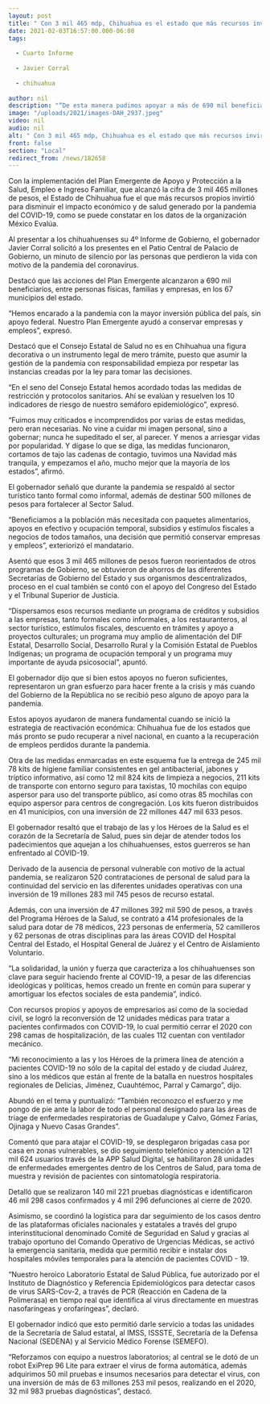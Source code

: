 ```yaml
---
layout: post
title: " Con 3 mil 465 mdp, Chihuahua es el estado que más recursos invirtió para hacer frente a COVID-19"
date: 2021-02-03T16:57:00.000-06:00
tags:
  
  - Cuarto Informe
  
  - Javier Corral
  
  - chihuahua
  
author: nil
description: "“De esta manera pudimos apoyar a más de 690 mil beneficiarios, entre personas físicas, familias y empresas, en los 67 municipios del estado”: Javier Corral"
image: "/uploads/2021/images-DAH_2937.jpeg"
video: nil
audio: nil
alt: " Con 3 mil 465 mdp, Chihuahua es el estado que más recursos invirtió para hacer frente a COVID-19"
front: false
section: "Local"
redirect_from: /news/182658
---
```


Con la implementación del Plan Emergente de Apoyo y Protección a la Salud, Empleo e Ingreso Familiar, que alcanzó la cifra de 3 mil 465 millones de pesos, el Estado de Chihuahua fue el que más recursos propios invirtió para disminuir el impacto económico y de salud generado por la pandemia del COVID-19, como se puede constatar en los datos de la organización México Evalúa.

Al presentar a los chihuahuenses su 4º Informe de Gobierno, el gobernador Javier Corral solicitó a los presentes en el Patio Central de Palacio de Gobierno, un minuto de silencio por las personas que perdieron la vida con motivo de la pandemia del coronavirus.

Destacó que las acciones del Plan Emergente alcanzaron a 690 mil beneficiarios, entre personas físicas, familias y empresas, en los 67 municipios del estado.

“Hemos encarado a la pandemia con la mayor inversión pública del país, sin apoyo federal. Nuestro Plan Emergente ayudó a conservar empresas y empleos”, expresó.

Destacó que el Consejo Estatal de Salud no es en Chihuahua una figura decorativa o un instrumento legal de mero trámite, puesto que asumir la gestión de la pandemia con responsabilidad empieza por respetar las instancias creadas por la ley para tomar las decisiones.

“En el seno del Consejo Estatal hemos acordado todas las medidas de restricción y protocolos sanitarios. Ahí se evalúan y resuelven los 10 indicadores de riesgo de nuestro semáforo epidemiológico”, expresó.

“Fuimos muy criticados e incomprendidos por varias de estas medidas, pero eran necesarias. No vine a cuidar mi imagen personal, sino a gobernar; nunca he supeditado el ser, al parecer. Y menos a arriesgar vidas por popularidad. Y dígase lo que se diga, las medidas funcionaron, cortamos de tajo las cadenas de contagio, tuvimos una Navidad más tranquila, y empezamos el año, mucho mejor que la mayoría de los estados”, afirmó.

El gobernador señaló que durante la pandemia se respaldó al sector turístico tanto formal como informal, además de destinar 500 millones de pesos para fortalecer al Sector Salud.

“Beneficiamos a la población más necesitada con paquetes alimentarios, apoyos en efectivo y ocupación temporal, subsidios y estímulos fiscales a negocios de todos tamaños, una decisión que permitió conservar empresas y empleos”, exteriorizó el mandatario.

Asentó que esos 3 mil 465 millones de pesos fueron reorientados de otros programas de Gobierno, se obtuvieron de ahorros de las diferentes Secretarías de Gobierno del Estado y sus organismos descentralizados, proceso en el cual también se contó con el apoyo del Congreso del Estado y el Tribunal Superior de Justicia.

“Dispersamos esos recursos mediante un programa de créditos y subsidios a las empresas, tanto formales como informales, a los restauranteros, al sector turístico, estímulos fiscales, descuento en trámites y apoyo a proyectos culturales; un programa muy amplio de alimentación del DIF Estatal, Desarrollo Social, Desarrollo Rural y la Comisión Estatal de Pueblos Indígenas; un programa de ocupación temporal y un programa muy importante de ayuda psicosocial”, apuntó.

El gobernador dijo que si bien estos apoyos no fueron suficientes, representaron un gran esfuerzo para hacer frente a la crisis y más cuando del Gobierno de la República no se recibió peso alguno de apoyo para la pandemia.

Estos apoyos ayudaron de manera fundamental cuando se inició la estrategia de reactivación económica: Chihuahua fue de los estados que más pronto se pudo recuperar a nivel nacional, en cuanto a la recuperación de empleos perdidos durante la pandemia.

Otra de las medidas enmarcadas en este esquema fue la entrega de 245 mil 78 kits de higiene familiar consistentes en gel antibacterial, jabones y tríptico informativo, así como 12 mil 824 kits de limpieza a negocios, 211 kits de transporte con entorno seguro para taxistas, 10 mochilas con equipo aspersor para uso del transporte público, así como otras 85 mochilas con equipo aspersor para centros de congregación. Los kits fueron distribuidos en 41 municipios, con una inversión de 22 millones 447 mil 633 pesos.

El gobernador resaltó que el trabajo de las y los Héroes de la Salud es el corazón de la Secretaría de Salud, pues sin dejar de atender todos los padecimientos que aquejan a los chihuahuenses, estos guerreros se han enfrentado al COVID-19.

Derivado de la ausencia de personal vulnerable con motivo de la actual pandemia, se realizaron 520 contrataciones de personal de salud para la continuidad del servicio en las diferentes unidades operativas con una inversión de 19 millones 283 mil 745 pesos de recurso estatal.

Además, con una inversión de 47 millones 392 mil 590 de pesos, a través del Programa Héroes de la Salud, se contrató a 414 profesionales de la salud para dotar de 78 médicos, 223 personas de enfermería, 52 camilleros y 62 personas de otras disciplinas para las áreas COVID del Hospital Central del Estado, el Hospital General de Juárez y el Centro de Aislamiento Voluntario.

“La solidaridad, la unión y fuerza que caracteriza a los chihuahuenses son clave para seguir haciendo frente al COVID-19, a pesar de las diferencias ideológicas y políticas, hemos creado un frente en común para superar y amortiguar los efectos sociales de esta pandemia”, indicó.

Con recursos propios y apoyos de empresarios así como de la sociedad civil, se logró la reconversión de 12 unidades médicas para tratar a pacientes confirmados con COVID-19, lo cual permitió cerrar el 2020 con 298 camas de hospitalización, de las cuales 112 cuentan con ventilador mecánico.

“Mi reconocimiento a las y los Héroes de la primera línea de atención a pacientes COVID-19 no sólo de la capital del estado y de ciudad Juárez, sino a los médicos que están al frente de la batalla en nuestros hospitales regionales de Delicias, Jiménez, Cuauhtémoc, Parral y Camargo”, dijo.

Abundó en el tema y puntualizó: “También reconozco el esfuerzo y me pongo de pie ante la labor de todo el personal designado para las áreas de triage de enfermedades respiratorias de Guadalupe y Calvo, Gómez Farías, Ojinaga y Nuevo Casas Grandes”.

Comentó que para atajar el COVID-19, se desplegaron brigadas casa por casa en zonas vulnerables, se dio seguimiento telefónico y atención a 121 mil 624 usuarios través de la APP Salud Digital, se habilitaron 28 unidades de enfermedades emergentes dentro de los Centros de Salud, para toma de muestra y revisión de pacientes con sintomatología respiratoria.

Detalló que se realizaron 140 mil 221 pruebas diagnósticas e identificaron 46 mil 298 casos confirmados y 4 mil 296 defunciones al cierre de 2020.

Asimismo, se coordinó la logística para dar seguimiento de los casos dentro de las plataformas oficiales nacionales y estatales a través del grupo interinstitucional denominado Comité de Seguridad en Salud y gracias al trabajo oportuno del Comando Operativo de Urgencias Médicas, se activó la emergencia sanitaria, medida que permitió recibir e instalar dos hospitales móviles temporales para la atención de pacientes COVID - 19.

“Nuestro heroico Laboratorio Estatal de Salud Pública, fue autorizado por el Instituto de Diagnóstico y Referencia Epidemiológicos para detectar casos de virus SARS-Cov-2, a través de PCR (Reacción en Cadena de la Polimerasa) en tiempo real que identifica al virus directamente en muestras nasofaríngeas y orofaríngeas”, declaró.

El gobernador indicó que esto permitió darle servicio a  todas las unidades de la Secretaría de Salud estatal, al IMSS, ISSSTE, Secretaría de la Defensa Nacional (SEDENA) y al Servicio Médico Forense (SEMEFO).

“Reforzamos con equipo a nuestros laboratorios; al central se le dotó de un robot ExiPrep 96 Lite para extraer el virus de forma automática, además adquirimos 50 mil pruebas e insumos necesarios para detectar el virus, con una inversión de más de 63 millones 253 mil pesos, realizando en el 2020, 32 mil 983 pruebas diagnósticas”, destacó.